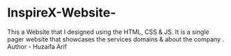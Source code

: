 # InspireX-Website-
This a Website that I designed using the HTML, CSS &amp; JS. It is a single pager website that showcases the services domains &amp; about the company .
Author - Huzaifa Arif
